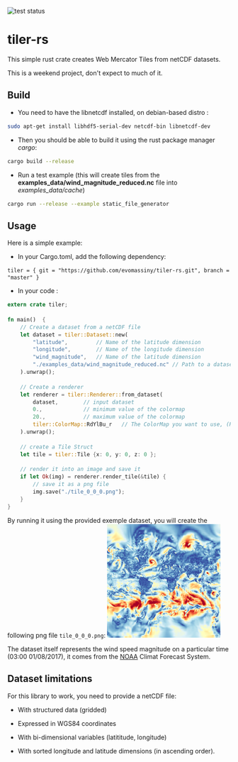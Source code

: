 ![test status](https://travis-ci.org/evomassiny/tiler-rs.svg?branch=master)

# tiler-rs
This simple rust crate creates Web Mercator Tiles from netCDF datasets.

This is a weekend project, don't expect to much of it.

## Build

* You need to have the libnetcdf installed, on debian-based distro :
```bash
sudo apt-get install libhdf5-serial-dev netcdf-bin libnetcdf-dev
```

* Then you should be able to build it using the rust package manager *cargo*:
```bash
cargo build --release
```

* Run a test example (this will create tiles from the **examples_data/wind_magnitude_reduced.nc** file into *examples_data/cache*)
```bash
cargo run --release --example static_file_generator
```

## Usage
Here is a simple example:

* In your Cargo.toml, add the following dependency:
```
tiler = { git = "https://github.com/evomassiny/tiler-rs.git", branch = "master" }

```

* In your code :
```rust
extern crate tiler;

fn main()  {
    // Create a dataset from a netCDF file
    let dataset = tiler::Dataset::new(
        "latitude",         // Name of the latitude dimension
        "longitude",        // Name of the longitude dimension
        "wind_magnitude",   // Name of the latitude dimension
        "./examples_data/wind_magnitude_reduced.nc" // Path to a dataset
    ).unwrap();

    // Create a renderer
    let renderer = tiler::Renderer::from_dataset(
        dataset,        // input dataset
        0.,             // minimum value of the colormap
        20.,            // maximum value of the colormap
        tiler::ColorMap::RdYlBu_r   // The ColorMap you want to use, (Red Yellow Blue)
    ).unwrap();

    // create a Tile Struct
    let tile = tiler::Tile {x: 0, y: 0, z: 0 };

    // render it into an image and save it
    if let Ok(img) = renderer.render_tile(&tile) {
        // save it as a png file
        img.save("./tile_0_0_0.png");
    }
}

```
By running it using the provided exemple dataset, you will create the following  png file `tile_0_0_0.png`:
![exemple generated image](./examples_data/tile_0_0_0.png)

The dataset itself represents the wind speed magnitude on a particular time (03:00 01/08/2017), it comes from the [NOAA](http://www.noaa.gov/) Climat Forecast System.

## Dataset limitations
For this library to work, you need to provide a netCDF file:

* With structured data (gridded)

* Expressed in WGS84 coordinates 

* With bi-dimensional variables (latititude, longitude)

* With sorted longitude and latitude dimensions (in ascending order).
